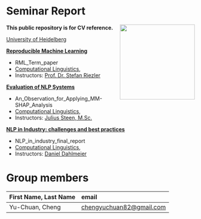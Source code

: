 # Seminar Report
 <img src="https://upload.wikimedia.org/wikipedia/commons/e/ea/Ruprecht-Karls-Universit%C3%A4t_Heidelberg_Logo.svg" align="right" width="200px"/>
 
**This public repository is for CV reference.**

[University of Heidelberg](https://www.uni-heidelberg.de/en)  

**[Reproducible Machine Learning](https://www.cl.uni-heidelberg.de/courses/ss24/reproducible_machine_learning/)**

- RML_Term_paper
- [Computational Linguistics](https://www.cl.uni-heidelberg.de/courses/),  
- Instructors: [Prof. Dr. Stefan Riezler](https://www.cl.uni-heidelberg.de/statnlpgroup/members/riezler/)


**[Evaluation of NLP Systems](https://www.cl.uni-heidelberg.de/courses/ws23/eval_nlp/)**

- An_Observation_for_Applying_MM-SHAP_Analysis
- [Computational Linguistics](https://www.cl.uni-heidelberg.de/courses/),  
- Instructors: [Julius Steen, M.Sc.](https://www.cl.uni-heidelberg.de/~steen/)

**[NLP in Industry: challenges and best practices](https://www.cl.uni-heidelberg.de/courses/ws21/industry/)**

- NLP_in_industry_final_report
- [Computational Linguistics](https://www.cl.uni-heidelberg.de/courses/),  
- Instructors: [Daniel Dahlmeier](https://www.cl.uni-heidelberg.de/~dahlmeier/)


# Group members
| First Name, Last Name| email |
|:-------|:-------|
| Yu-Chuan, Cheng | chengyuchuan82@gmail.com |
